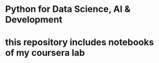 # Python for Data Science, AI & Development
# this repository includes notebooks of my coursera lab 
